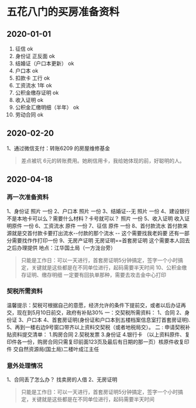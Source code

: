 # 五花八门的买房准备资料
## 2020-01-01
1. 征信 ok
2. 身份证 正反面 ok
3. 结婚证（户口本更新） ok
4. 户口本 ok
5. 扣款卡 工行 ok
6. 工资流水 1年 ok
7. 公积金缴存证明 ok
8. 收入证明 ok
9. 公积金汇缴明细（半年） ok
10. 劳动合同 ok

## 2020-02-20
1、通过微信支付：转账6209 的房屋维修基金
> 差点被坑 6元的转账费用。她刷信用卡，我给她体现的前，好聪明的人。

## 2020-04-18
### 再一次准备资料
1、身份证
照片 一份
2、户口本
照片 一份
3、结婚证--无
照片 一份
4、建设银行不是本地卡可以么？需要什么材料？卡号就可以？
照片 一份
5、收入证明
收入证明原件 一份
6、工资流水
原件 一份
7、征信
原件 一份
8、首付款流水
首付款来源就是交首付款卡要打出流水--付款的那个流水  -- 这个需要找我老妈要
还有一部分需要找作作打印一份
9、无房产证明
无房证明==首套房证明
这个需要本人回去之后办理提供
地点：江华国土局（一方泷台旁）
> 只能是工作日：可以一天进行，首套房证明5分钟搞定，签字一个小时搞定，关键就是这些都是在不同单位进行，起码需要半天时间
10、公积金缴存证明、缴存明细 一定要有回执单那种，需要去攻击金中心打印

### 契税所需资料
温馨提示：契税可根据自己的意愿，经济允许的条件下提前交，或者以后办证再交，现在到5月10日前交，政府有补贴30%
一：交契税所需资料：
1、合同
2、身份证
3、户口本
4、首套房证明(身份证和户口本到五楼档案信息室打首套房证明).
5、再到一楼右边9号窗口带齐以上资料交契税（或者地税局交）。
二 : 申请契税补贴资料提交清单：
1.购房合同
2.契税发票
3.身份证
4.银行卡 （以上资料原件、复印件各一份，购房合同只需复印前面123页及最后有日期的那一页）核原件收复印件  交自然资源局(国土局)二楼叶成江主任


### 意外处理情况
1、合同丢了怎么办？
找卖房的人借
2、无房证明 
> 只能是工作日：可以一天进行，首套房证明5分钟搞定，签字一个小时搞定，关键就是这些都是在不同单位进行，起码需要半天时间

